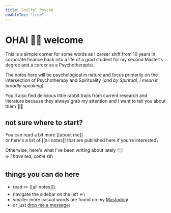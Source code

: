 ```yaml
---
title: Soulful Psyche
enableToc: "true"
---
```

# OHAI 👋🏼 welcome

This is a simple corner for some words as I career shift from 10 years in corporate finance back into a life of a grad student for my second Master's degree and a career as a Psychotherapist.

The notes here will be psychological in nature and focus primarily on the intersection of Psychotherapy and Spirituality (*and by Spiritual, I mean it broadly speaking*).

You'll also find delicious little rabbit trails from current research and literature because they always grab my attention and I want to tell you about them 🤙🏼

## not sure where to start?
You can read a bit more [[about me]]\
or here's a list of [[all notes]] that are published here if you're interested\

Otherwise, here's what I've been writing about lately 👇🏼\
☕️ *I have tea; come sit*\

## things you can do here
- read  ✏️ [[all notes]]\
- navigate the sidebar on the left ←\
- smaller more casual words are found on my [Mastodon](https://mstdn.games/@craftykraken)\
- or just [drop me a message](tab:https://letterbird.co/heyraeh)\





